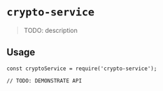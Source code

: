 # `crypto-service`

> TODO: description

## Usage

```
const cryptoService = require('crypto-service');

// TODO: DEMONSTRATE API
```
